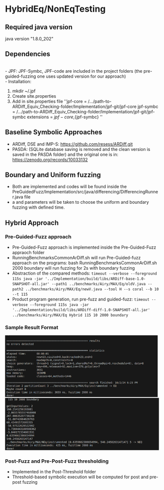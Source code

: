 # HybridEq/NonEqTesting

## Required java version
java version "1.8.0_202"

## Dependencies
</br> - JPF: JPF-Symbc, JPF-code are included in the project folders (the pre-guided-fuzzing one uses updated version for our approach)
</br> - Installation: 
1. mkdir ~/.jpf
2. Create site.properties
3.  Add in site.properties file ''jpf-core = /.../path-to-ARDiff_Equiv_Checking-folder/Implementation/jpf-git/jpf-core
          jpf-symbc = /.../path-to-ARDiff_Equiv_Checking-folder/Implementation/jpf-git/jpf-symbc
          extensions = ${jpf-core},${jpf-symbc} ''



## Baseline Symbolic Approaches
- ARDiff, DSE and IMP-S: https://github.com/resess/ARDiff.git
- PASDA: (SQLite database saving is removed and the clean version is saved in the PASDA folder) and the original one is in: https://zenodo.org/records/10033132


## Boundary and Uniform fuzzing
- Both are implemented and codes will be found inside the PreGuidedFuzz/Implementation/src/java/differencing/DifferencingRunner.java file
- a <fuzzType> and <fuzztime> parameters will be taken to choose the uniform and boundary fuzzing with defined time.

## Hybrid Approach
### Pre-Guided-Fuzz approach
- Pre-Guided-Fuzz approach is implemented inside the Pre-Guided-Fuzz appraoch folder 
- RunningBenchmarksCommonArDiff.sh will run Pre-Guided-fuzz approach on the programs: bash RunningBenchmarksCommonArDiff.sh 2000 boundary will run fuzzing for 2s with boundary fuzzing
- Abstraction of the compared methods: ``` timeout --verbose --foreground 115s java -jar '../Implementation/build/libs/ARDiff-base-1.0-SNAPSHOT-all.jar' --path1 ../benchmarks/Airy/MAX/Eq/oldV.java --path2 ../benchmarks/Airy/MAX/Eq/newV.java --tool H --s coral --b 10 --t 115 ```
- Product program generation, run pre-fuzz and guided-fuzz:  ``` timeout --verbose --foreground 115s java -jar '../Implementation/build/libs/ARDiff-diff-1.0-SNAPSHOT-all.jar' ../benchmarks/Airy/MAX/Eq Hybrid 115 10 2000 boundary ```

### Sample Result Format
<img src="SampleResultImage/eqPre-G-F.png" width="500" /> <img src="SampleResultImage/neqPre-G-F.png" width="600" />

### Post-Fuzz and Pre-Post-Fuzz thresholding
- Implemented in the Post-Threshold folder
- Threshold-based symbolic execution will be computed for post and pre-post fuzzing







